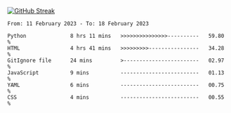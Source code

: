 [![GitHub Streak](https://streak-stats.demolab.com?user=renren-017&theme=sea&hide_border=true&background=DD272700)](https://git.io/streak-stats)

<!--START_SECTION:waka-->

```text
From: 11 February 2023 - To: 18 February 2023

Python              8 hrs 11 mins   >>>>>>>>>>>>>>>----------   59.80 %
HTML                4 hrs 41 mins   >>>>>>>>>----------------   34.28 %
GitIgnore file      24 mins         >------------------------   02.97 %
JavaScript          9 mins          -------------------------   01.13 %
YAML                6 mins          -------------------------   00.75 %
CSS                 4 mins          -------------------------   00.55 %
```

<!--END_SECTION:waka-->
